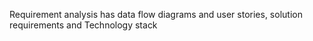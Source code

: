 Requirement analysis has data flow diagrams and user stories, solution requirements and Technology stack
